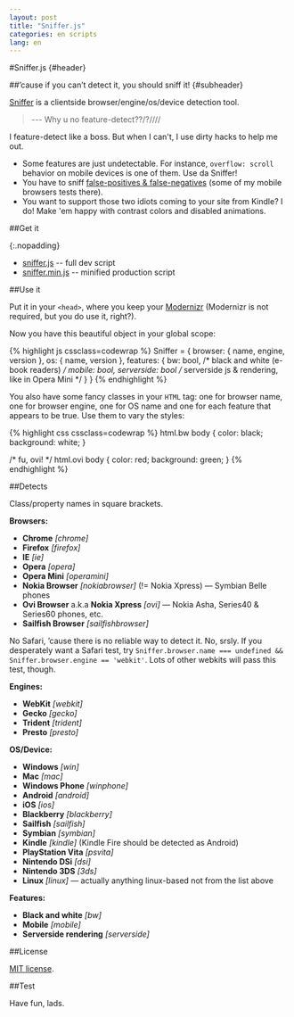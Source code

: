 ```yaml
---
layout: post
title: "Sniffer.js"
categories: en scripts
lang: en
---
```


#Sniffer.js {#header}

##&rsquo;cause if you can&rsquo;t detect it, you should sniff it! {#subheader}

[Sniffer](https://github.com/wilddeer/Sniffer) is a clientside browser/engine/os/device detection tool.

> --- Why u no feature-detect??/?////

I feature-detect like a boss. But when I can't, I use dirty hacks to help me out.

- Some features are just undetectable. For instance, `overflow: scroll` behavior on mobile devices is one of them. Use da Sniffer!
- You have to sniff [false-positives & false-negatives](https://docs.google.com/spreadsheet/ccc?key=0AjA1cIs8C8MGdFdyQ0lMQnhMbHJEeVZpMW9XejhzU2c&usp=sharing) (some of my mobile browsers tests there).
- You want to support those two idiots coming to your site from Kindle? I do! Make 'em happy with contrast colors and disabled animations.

##Get it

{:.nopadding}
- <a href="https://raw.github.com/wilddeer/Sniffer/master/sniffer.js" class="iconlink"><i class="icon-cloud-download"> </i><span>sniffer.js</span></a> -- full dev script
- <a href="https://raw.github.com/wilddeer/Sniffer/master/sniffer.min.js" class="iconlink"><i class="icon-cloud-download"> </i><span>sniffer.min.js</span></a> -- minified production script

##Use it

Put it in your `<head>`, where you keep your [Modernizr](http://modernizr.com) (Modernizr is not required, but you do use it, right?).

Now you have this beautiful object in your global scope:

{% highlight js cssclass=codewrap %}
Sniffer = {
	browser: {
		name,
		engine,
		version
	},
	os: {
		name,
		version
	},
	features: {
		bw: bool, /* black and white (e-book readers) */
		mobile: bool,
		serverside: bool /* serverside js & rendering, like in Opera Mini */
	}
}
{% endhighlight %}
  
You also have some fancy classes in your `HTML` tag: one for browser name, one for browser engine, one for OS name and one for each feature that appears to be true. Use them to vary the styles:

{% highlight css cssclass=codewrap %}
html.bw body {
	color: black;
	background: white;
}

/* fu, ovi! */
html.ovi body {
	color: red;
	background: green;
}
{% endhighlight %}

##Detects

Class/property names in square brackets.

**Browsers:**

- **Chrome** *[chrome]*
- **Firefox** *[firefox]*
- **IE** *[ie]*
- **Opera** *[opera]*
- **Opera Mini** *[operamini]*
- **Nokia Browser** *[nokiabrowser]* (!= Nokia Xpress) — Symbian Belle phones
- **Ovi Browser** a.k.a **Nokia Xpress** *[ovi]* — Nokia Asha, Series40 &amp; Series60 phones, etc.
- **Sailfish Browser** *[sailfishbrowser]*

No Safari, &rsquo;cause there is no reliable way to detect it. No, srsly. If you desperately want a Safari test, try `Sniffer.browser.name === undefined && Sniffer.browser.engine == 'webkit'`. Lots of other webkits will pass this test, though.

**Engines:**

- **WebKit** *[webkit]*
- **Gecko** *[gecko]*
- **Trident** *[trident]*
- **Presto** *[presto]*

**OS/Device:**

- **Windows** *[win]*
- **Mac** *[mac]*
- **Windows Phone** *[winphone]*
- **Android** *[android]*
- **iOS** *[ios]*
- **Blackberry** *[blackberry]*
- **Sailfish** *[sailfish]*
- **Symbian** *[symbian]*
- **Kindle** *[kindle]* (Kindle Fire should be detected as Android)
- **PlayStation Vita** *[psvita]*
- **Nintendo DSi** *[dsi]*
- **Nintendo 3DS** *[3ds]*
- **Linux** *[linux]* — actually anything linux-based not from the list above

**Features:**

- **Black and white** *[bw]*
- **Mobile** *[mobile]*
- **Serverside rendering** *[serverside]*

##License

[MIT license](http://opensource.org/licenses/MIT).

##Test

<div id="test_console"></div>

<script>
	dzDelayed.push(function() {
		testConsole.log('<b>Sniffer.os.name</b><br>'+Sniffer.os.name);
		testConsole.log('<b>Sniffer.os.version</b><br>'+Sniffer.os.version);
		testConsole.log('<b>Sniffer.browser.name</b><br>'+Sniffer.browser.name);
		testConsole.log('<b>Sniffer.browser.engine</b><br>'+Sniffer.browser.engine);
		testConsole.log('<b>Sniffer.browser.version</b><br>'+Sniffer.browser.version);

		for (var prop in Sniffer.features) {
			testConsole.log('<b>Sniffer.features.'+prop+':</b><br>'+Sniffer.features[prop]);
		}
	});
</script>

Have fun, lads.

